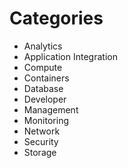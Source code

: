# Categories

- Analytics
- Application Integration
- Compute
- Containers
- Database
- Developer
- Management
- Monitoring
- Network
- Security
- Storage
